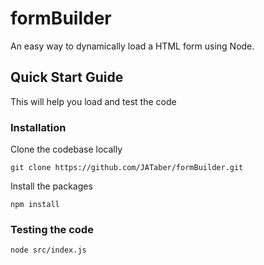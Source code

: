 # formBuilder

An easy way to dynamically load a HTML form using Node.

## Quick Start Guide

This will help you load and test the code

### Installation

Clone the codebase locally

`git clone https://github.com/JATaber/formBuilder.git`

Install the packages

`npm install`

### Testing the code

`node src/index.js`